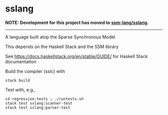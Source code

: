# sslang

**NOTE: Development for this project has moved to [ssm-lang/sslang](github.com/ssm-lang/sslang).**

----

A language built atop the Sparse Synchronous Model

This depends on the Haskell Stack and the SSM library

See <https://docs.haskellstack.org/en/stable/GUIDE/> for Haskell Stack
documentation

Build the compiler (sslc) with

````
stack build
````


Test with, e.g.,

````
cd regression-tests ; ./runtests.sh
stack test sslang:scanner-test
stack test sslang:parser-test
````

